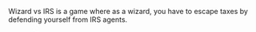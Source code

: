 Wizard vs IRS is a game where as a wizard, you have to escape taxes by defending yourself from IRS agents.